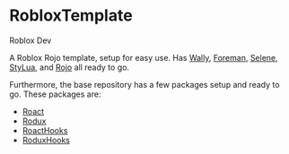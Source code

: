 # RobloxTemplate
Roblox Dev

A Roblox Rojo template, setup for easy use. Has [Wally](https://wally.run/), [Foreman](https://github.com/Roblox/foreman), [Selene](https://github.com/Kampfkarren/selene/), [StyLua](https://github.com/JohnnyMorganz/StyLua/), and [Rojo](https://rojo.space/) all ready to go.

Furthermore, the base repository has a few packages setup and ready to go. These packages are:

- [Roact](https://github.com/Roblox/roact/)
- [Rodux](https://github.com/Roblox/rodux/)
- [RoactHooks](https://github.com/Kampfkarren/roact-hooks/)
- [RoduxHooks](https://github.com/SolarHorizon/rodux-hooks/)

